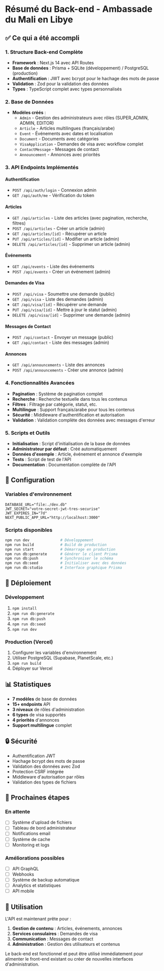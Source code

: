 # Résumé du Back-end - Ambassade du Mali en Libye

## ✅ Ce qui a été accompli

### 1. Structure Back-end Complète
- **Framework** : Next.js 14 avec API Routes
- **Base de données** : Prisma + SQLite (développement) / PostgreSQL (production)
- **Authentification** : JWT avec bcrypt pour le hachage des mots de passe
- **Validation** : Zod pour la validation des données
- **Types** : TypeScript complet avec types personnalisés

### 2. Base de Données
- **Modèles créés** :
  - `Admin` - Gestion des administrateurs avec rôles (SUPER_ADMIN, ADMIN, EDITOR)
  - `Article` - Articles multilingues (français/arabe)
  - `Event` - Événements avec dates et localisation
  - `Document` - Documents avec catégories
  - `VisaApplication` - Demandes de visa avec workflow complet
  - `ContactMessage` - Messages de contact
  - `Announcement` - Annonces avec priorités

### 3. API Endpoints Implémentés

#### Authentification
- `POST /api/auth/login` - Connexion admin
- `GET /api/auth/me` - Vérification du token

#### Articles
- `GET /api/articles` - Liste des articles (avec pagination, recherche, filtres)
- `POST /api/articles` - Créer un article (admin)
- `GET /api/articles/[id]` - Récupérer un article
- `PUT /api/articles/[id]` - Modifier un article (admin)
- `DELETE /api/articles/[id]` - Supprimer un article (admin)

#### Événements
- `GET /api/events` - Liste des événements
- `POST /api/events` - Créer un événement (admin)

#### Demandes de Visa
- `POST /api/visa` - Soumettre une demande (public)
- `GET /api/visa` - Liste des demandes (admin)
- `GET /api/visa/[id]` - Récupérer une demande
- `PUT /api/visa/[id]` - Mettre à jour le statut (admin)
- `DELETE /api/visa/[id]` - Supprimer une demande (admin)

#### Messages de Contact
- `POST /api/contact` - Envoyer un message (public)
- `GET /api/contact` - Liste des messages (admin)

#### Annonces
- `GET /api/announcements` - Liste des annonces
- `POST /api/announcements` - Créer une annonce (admin)

### 4. Fonctionnalités Avancées
- **Pagination** : Système de pagination complet
- **Recherche** : Recherche textuelle dans tous les contenus
- **Filtres** : Filtrage par catégorie, statut, etc.
- **Multilingue** : Support français/arabe pour tous les contenus
- **Sécurité** : Middleware d'authentification et autorisation
- **Validation** : Validation complète des données avec messages d'erreur

### 5. Scripts et Outils
- **Initialisation** : Script d'initialisation de la base de données
- **Administrateur par défaut** : Créé automatiquement
- **Données d'exemple** : Article, événement et annonce d'exemple
- **Tests** : Script de test de l'API
- **Documentation** : Documentation complète de l'API

## 🔧 Configuration

### Variables d'environnement
```env
DATABASE_URL="file:./dev.db"
JWT_SECRET="votre-secret-jwt-tres-securise"
JWT_EXPIRES_IN="7d"
NEXT_PUBLIC_APP_URL="http://localhost:3000"
```

### Scripts disponibles
```bash
npm run dev              # Développement
npm run build            # Build de production
npm run start            # Démarrage en production
npm run db:generate      # Générer le client Prisma
npm run db:push          # Synchroniser le schéma
npm run db:seed          # Initialiser avec des données
npm run db:studio        # Interface graphique Prisma
```

## 🚀 Déploiement

### Développement
1. `npm install`
2. `npm run db:generate`
3. `npm run db:push`
4. `npm run db:seed`
5. `npm run dev`

### Production (Vercel)
1. Configurer les variables d'environnement
2. Utiliser PostgreSQL (Supabase, PlanetScale, etc.)
3. `npm run build`
4. Déployer sur Vercel

## 📊 Statistiques

- **7 modèles** de base de données
- **15+ endpoints** API
- **3 niveaux** de rôles d'administration
- **6 types** de visa supportés
- **4 priorités** d'annonces
- **Support multilingue** complet

## 🔒 Sécurité

- Authentification JWT
- Hachage bcrypt des mots de passe
- Validation des données avec Zod
- Protection CSRF intégrée
- Middleware d'autorisation par rôles
- Validation des types de fichiers

## 📝 Prochaines étapes

### En attente
- [ ] Système d'upload de fichiers
- [ ] Tableau de bord administrateur
- [ ] Notifications email
- [ ] Système de cache
- [ ] Monitoring et logs

### Améliorations possibles
- [ ] API GraphQL
- [ ] Webhooks
- [ ] Système de backup automatique
- [ ] Analytics et statistiques
- [ ] API mobile

## 🎯 Utilisation

L'API est maintenant prête pour :
1. **Gestion de contenu** : Articles, événements, annonces
2. **Services consulaires** : Demandes de visa
3. **Communication** : Messages de contact
4. **Administration** : Gestion des utilisateurs et contenus

Le back-end est fonctionnel et peut être utilisé immédiatement pour alimenter le front-end existant ou créer de nouvelles interfaces d'administration.
